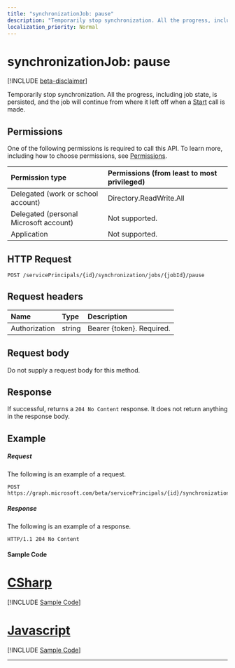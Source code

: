 ```yaml
---
title: "synchronizationJob: pause"
description: "Temporarily stop synchronization. All the progress, including job state, is persisted, and the job will continue from where it left off when a Start call is made."
localization_priority: Normal
---
```


# synchronizationJob: pause

[!INCLUDE [beta-disclaimer](../../includes/beta-disclaimer.md)]

Temporarily stop synchronization. All the progress, including job state, is persisted, and the job will continue from where it left off when a [Start](../api/synchronization-synchronizationjob-start.md) call is made.

## Permissions
One of the following permissions is required to call this API. To learn more, including how to choose permissions, see [Permissions](/graph/permissions-reference).

|Permission type                        | Permissions (from least to most privileged)              |
|:--------------------------------------|:---------------------------------------------------------|
|Delegated (work or school account)     |Directory.ReadWrite.All  |
|Delegated (personal Microsoft account) |Not supported.  |
|Application                            |Not supported. | 

## HTTP Request
<!-- { "blockType": "ignored" } -->
```http
POST /servicePrincipals/{id}/synchronization/jobs/{jobId}/pause
```

## Request headers

| Name           | Type    | Description|
|:---------------|:--------|:-----------|
| Authorization  | string  | Bearer {token}. Required. |

## Request body

Do not supply a request body for this method.

## Response

If successful, returns a `204 No Content` response. It does not return anything in the response body.

## Example

##### Request
The following is an example of a request.
<!-- {
  "blockType": "request",
  "name": "synchronizationjob_pause"
}-->
```http
POST https://graph.microsoft.com/beta/servicePrincipals/{id}/synchronization/jobs/{jobId}/pause
```

##### Response
The following is an example of a response.
<!-- {
  "blockType": "response",
  "truncated": true,
  "@odata.type": "microsoft.graph.None"
} -->
```http
HTTP/1.1 204 No Content
```
#### Sample Code
# [CSharp](#tab/CSharp)
[!INCLUDE [Sample Code]( ../includes/synchronizationjob_pause-C#-snippets.md)]

# [Javascript](#tab/Javascript)
[!INCLUDE [Sample Code]( ../includes/synchronizationjob_pause-Javascript-snippets.md)]

---

<!-- uuid: 8fcb5dbc-d5aa-4681-8e31-b001d5168d79
2015-10-25 14:57:30 UTC -->
<!--
{
  "type": "#page.annotation",
  "description": "synchronizationJob: pause",
  "keywords": "",
  "section": "documentation",
  "tocPath": "",
  "suppressions": [
    "Error: /api-reference/beta/api/synchronization-synchronizationjob-pause.md:\r\n      Exception processing links.\r\n    System.ArgumentException: Link Definition was null. Link text: !INCLUDE [beta-disclaimer](../../includes/beta-disclaimer.md)\r\n      at ApiDoctor.Validation.DocFile.get_LinkDestinations()\r\n      at ApiDoctor.Validation.DocSet.ValidateLinks(Boolean includeWarnings, String[] relativePathForFiles, IssueLogger issues, Boolean requireFilenameCaseMatch, Boolean printOrphanedFiles)"
  ]
}
-->
